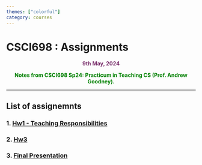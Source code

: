 ```yaml
---
themes: ["colorful"]
category: courses
---
```


# CSCI698 : Assignments
<p style="text-align:center; color:#7A306C"> <b>9th May, 2024</b> </p>
<p style='text-align:center;color:green'><b>
Notes from CSCI698 Sp24: Practicum in Teaching CS (Prof. Andrew Goodney).</b></p>


---


## List of assignemnts

### 1. [Hw1 - Teaching Responsibilities](hw1)
### 2. [Hw3](hw3)
### 3. [Final Presentation](final_presentation)

